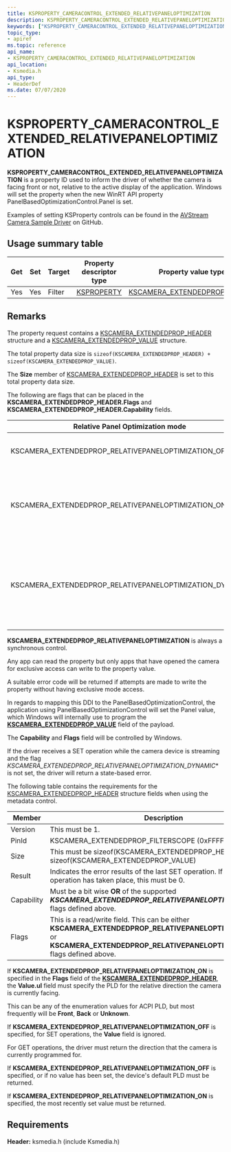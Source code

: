 ```yaml
---
title: KSPROPERTY_CAMERACONTROL_EXTENDED_RELATIVEPANELOPTIMIZATION
description: KSPROPERTY_CAMERACONTROL_EXTENDED_RELATIVEPANELOPTIMIZATION is a property ID used to inform the driver of whether the camera is facing front or not, relative to the active display of the application.
keywords: ["KSPROPERTY_CAMERACONTROL_EXTENDED_RELATIVEPANELOPTIMIZATION Streaming Media Devices"]
topic_type:
- apiref
ms.topic: reference
api_name:
- KSPROPERTY_CAMERACONTROL_EXTENDED_RELATIVEPANELOPTIMIZATION
api_location:
- Ksmedia.h
api_type:
- HeaderDef
ms.date: 07/07/2020
---
```


# KSPROPERTY\_CAMERACONTROL\_EXTENDED\_RELATIVEPANELOPTIMIZATION

**KSPROPERTY\_CAMERACONTROL\_EXTENDED\_RELATIVEPANELOPTIMIZATION** is a property ID used to inform the driver of whether the camera is facing front or not, relative to the active display of the application. Windows will set the property when the new WinRT API property PanelBasedOptimizationControl.Panel is set.

Examples of setting KSProperty controls can be found in the [AVStream Camera Sample Driver](https://github.com/Microsoft/Windows-driver-samples/tree/main/avstream/avscamera) on GitHub.

## Usage summary table

| Get | Set | Target | Property descriptor type | Property value type |
|--|--|--|--|--|
| Yes | Yes | Filter | [KSPROPERTY](./ksproperty-structure.md) | [KSCAMERA_EXTENDEDPROP_HEADER](/windows-hardware/drivers/ddi/content/ksmedia/ns-ksmedia-tagkscamera_extendedprop_header) |

## Remarks

The property request contains a [KSCAMERA_EXTENDEDPROP_HEADER](/windows-hardware/drivers/ddi/content/ksmedia/ns-ksmedia-tagkscamera_extendedprop_header) structure and a [KSCAMERA_EXTENDEDPROP_VALUE](/windows-hardware/drivers/ddi/content/ksmedia/ns-ksmedia-tagkscamera_extendedprop_value) structure.

The total property data size is `sizeof(KSCAMERA_EXTENDEDPROP_HEADER) + sizeof(KSCAMERA_EXTENDEDPROP_VALUE)`.

The **Size** member of [KSCAMERA_EXTENDEDPROP_HEADER](/windows-hardware/drivers/ddi/content/ksmedia/ns-ksmedia-tagkscamera_extendedprop_header) is set to this total property data size.

The following are flags that can be placed in the **KSCAMERA_EXTENDEDPROP_HEADER.Flags** and **KSCAMERA_EXTENDEDPROP_HEADER.Capability** fields.

| Relative Panel Optimization mode | Description |
|--|--|
| KSCAMERA\_EXTENDEDPROP\_RELATIVEPANELOPTIMIZATION\_OFF | Camera will use normal mode of operation |
| KSCAMERA\_EXTENDEDPROP\_RELATIVEPANELOPTIMIZATION\_ON | Camera will use optimization relative to a position described in the value field |
| KSCAMERA\_EXTENDEDPROP\_RELATIVEPANELOPTIMIZATION\_DYNAMIC | Camera location hint can be dynamically adjusted while streaming without glitching the stream |

**KSCAMERA_EXTENDEDPROP_RELATIVEPANELOPTIMIZATION** is always a synchronous control.

Any app can read the property but only apps that have opened the camera for exclusive access can write to the property value.

A suitable error code will be returned if attempts are made to write the property without having exclusive mode access.

In regards to mapping this DDI to the PanelBasedOptimizationControl, the application using PanelBasedOptimizationControl will set the Panel value, which Windows will internally use to program the [**KSCAMERA_EXTENDEDPROP_VALUE**](/windows-hardware/drivers/ddi/content/ksmedia/ns-ksmedia-tagkscamera_extendedprop_value) field of the payload.

The **Capability** and **Flags** field will be controlled by Windows.

If the driver receives a SET operation while the camera device is streaming and the flag *KSCAMERA\_EXTENDEDPROP\_RELATIVEPANELOPTIMIZATION\_DYNAMIC** is not set, the driver will return a state-based error.

The following table contains the requirements for the [KSCAMERA_EXTENDEDPROP_HEADER](/windows-hardware/drivers/ddi/content/ksmedia/ns-ksmedia-tagkscamera_extendedprop_header) structure fields when using the metadata control.

| Member | Description |
|--|--|
| Version | This must be 1. |
| PinId | KSCAMERA_EXTENDEDPROP_FILTERSCOPE (0xFFFFFFFF) |
| Size | This must be sizeof(KSCAMERA_EXTENDEDPROP_HEADER) + sizeof(KSCAMERA_EXTENDEDPROP_VALUE) |
| Result | Indicates the error results of the last SET operation. If no SET operation has taken place, this must be 0. |
| Capability | Must be a bit wise **OR** of the supported ***KSCAMERA_EXTENDEDPROP_RELATIVEPANELOPTIMIZATION_XXX*** flags defined above. |
| Flags | This is a read/write field. This can be either **KSCAMERA_EXTENDEDPROP_RELATIVEPANELOPTIMIZATION_ON** or **KSCAMERA_EXTENDEDPROP_RELATIVEPANELOPTIMIZATION_OFF** flags defined above. |

If **KSCAMERA\_EXTENDEDPROP\_RELATIVEPANELOPTIMIZATION\_ON** is specified in the **Flags** field of the [**KSCAMERA\_EXTENDEDPROP\_HEADER**](/windows-hardware/drivers/ddi/content/ksmedia/ns-ksmedia-tagkscamera_extendedprop_header), the **Value.ul** field must specify the PLD for the relative direction the camera is currently facing.

This can be any of the enumeration values for ACPI PLD, but most frequently will be **Front**, **Back** or **Unknown**.

If **KSCAMERA\_EXTENDEDPROP\_RELATIVEPANELOPTIMIZATION\_OFF** is specified, for SET operations, the **Value** field is ignored.

For GET operations, the driver must return the direction that the camera is currently programmed for.

If **KSCAMERA\_EXTENDEDPROP\_RELATIVEPANELOPTIMIZATION\_OFF** is specified, or if no value has been set, the device's default PLD must be returned.

If **KSCAMERA\_EXTENDEDPROP\_RELATIVEPANELOPTIMIZATION\_ON** is specified, the most recently set value must be returned.

## Requirements

**Header:** ksmedia.h (include Ksmedia.h)